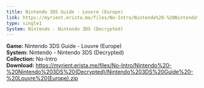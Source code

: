 ```yaml
---
title: Nintendo 3DS Guide - Louvre (Europe)
link: https://myrient.erista.me/files/No-Intro/Nintendo%20-%20Nintendo%203DS%20(Decrypted)/Nintendo%203DS%20Guide%20-%20Louvre%20(Europe).zip
type: single1
System: Nintendo - Nintendo 3DS (Decrypted)
---
```

<b>Game:</b> Nintendo 3DS Guide - Louvre (Europe)<br>
<b>System:</b> Nintendo - Nintendo 3DS (Decrypted)<br>
<b>Collection:</b> No-Intro<br>
<b>Download:</b> https://myrient.erista.me/files/No-Intro/Nintendo%20-%20Nintendo%203DS%20(Decrypted)/Nintendo%203DS%20Guide%20-%20Louvre%20(Europe).zip